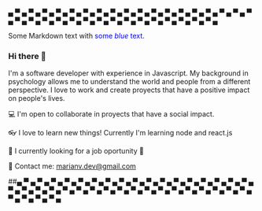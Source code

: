 ▄ ▀ ▄ ▀ ▄ ▀ ▄ ▀ ▄ ▀ ▄ ▀ ▄ ▀ ▄ ▀ ▄ ▀ ▄ ▀ ▄ ▀ ▄ ▀ ▄ ▀ ▄ ▀ ▄ ▀ ▄ ▀ ▄ ▀ ▄ ▀ ▄ ▀ ▄ ▀ ▄ ▀ ▄ ▀ ▄ ▀ ▄ ▀ ▄ ▀ ▄ ▀ ▄ ▀ ▄ ▀ ▄ ▀ ▄ ▀ ▄ ▀ ▄ ▀ ▄ ▀ ▄ 
<p>Some Markdown text with <span style="color:blue">some <em>blue</em> text</span>.</p>

### Hi there 👋

I'm a software developer with experience in Javascript. My background in psychology allows me to understand the world and people from a different perspective. I love to work and create proyects that have a positive impact on people's lives. 

💻 I'm open to collaborate in proyects that have a social impact.

👓 I love to learn new things! Currently I'm learning node and react.js 

🏢 I currently looking for a job oportunity 🙌 

📧 Contact me: marianv.dev@gmail.com

##▄ ▀ ▄ ▀ ▄ ▀ ▄ ▀ ▄ ▀ ▄ ▀ ▄ ▀ ▄ ▀ ▄ ▀ ▄ ▀ ▄ ▀ ▄ ▀ ▄ ▀ ▄ ▀ ▄ ▀ ▄ ▀ ▄ ▀ ▄ ▀ ▄ ▀ ▄ ▀ ▄ ▀ ▄ ▀ ▄ ▀ ▄ ▀ ▄ ▀ ▄ ▀ ▄ ▀ ▄ ▀ ▄ ▀ ▄ ▀ ▄ ▀ ▄ ▀ ▄ ▀ ▄ ▀ ▄ ▀ ▄ ▀ ▄ ▀ ▄ ▀ ▄ ▀ ▄ 
